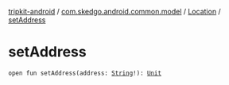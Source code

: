 [tripkit-android](../../index.md) / [com.skedgo.android.common.model](../index.md) / [Location](index.md) / [setAddress](./set-address.md)

# setAddress

`open fun setAddress(address: `[`String`](https://kotlinlang.org/api/latest/jvm/stdlib/kotlin/-string/index.html)`!): `[`Unit`](https://kotlinlang.org/api/latest/jvm/stdlib/kotlin/-unit/index.html)